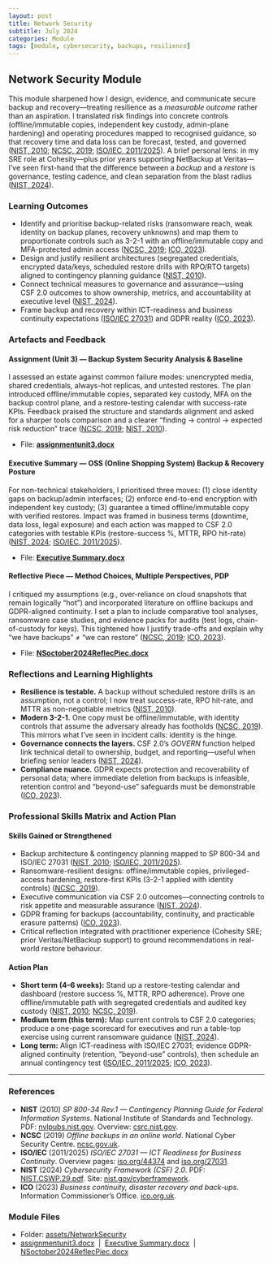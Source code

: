 ```yaml
---
layout: post
title: Network Security
subtitle: July 2024
categories: Module
tags: [module, cybersecurity, backups, resilience]
---
```


<section id="introduction">
  <h2>Network Security Module</h2>

  <p>
    This module sharpened how I design, evidence, and communicate secure backup and recovery—treating resilience as a <em>measurable outcome</em> rather than an aspiration. I translated risk findings into concrete controls (offline/immutable copies, independent key custody, admin-plane hardening) and operating procedures mapped to recognised guidance, so that recovery time and data loss can be forecast, tested, and governed (<a href="#ref-nist80034">NIST, 2010</a>; <a href="#ref-ncsc-offline">NCSC, 2019</a>; <a href="#ref-iso27031">ISO/IEC, 2011/2025</a>). A brief personal lens: in my SRE role at Cohesity—plus prior years supporting NetBackup at Veritas—I’ve seen first-hand that the difference between a <em>backup</em> and a <em>restore</em> is governance, testing cadence, and clean separation from the blast radius (<a href="#ref-nist-csf20">NIST, 2024</a>).
  </p>

  <h3>Learning Outcomes</h3>
  <ul>
    <li>Identify and prioritise backup-related risks (ransomware reach, weak identity on backup planes, recovery unknowns) and map them to proportionate controls such as 3-2-1 with an offline/immutable copy and MFA-protected admin access (<a href="#ref-ncsc-offline">NCSC, 2019</a>; <a href="#ref-ico-bcdr">ICO, 2023</a>).</li>
    <li>Design and justify resilient architectures (segregated credentials, encrypted data/keys, scheduled restore drills with RPO/RTO targets) aligned to contingency planning guidance (<a href="#ref-nist80034">NIST, 2010</a>).</li>
    <li>Connect technical measures to governance and assurance—using CSF&nbsp;2.0 outcomes to show ownership, metrics, and accountability at executive level (<a href="#ref-nist-csf20">NIST, 2024</a>).</li>
    <li>Frame backup and recovery within ICT-readiness and business continuity expectations (<a href="#ref-iso27031">ISO/IEC&nbsp;27031</a>) and GDPR reality (<a href="#ref-ico-bcdr">ICO, 2023</a>).</li>
  </ul>

  <h3>Artefacts and Feedback</h3>

  <h4>Assignment (Unit&nbsp;3) — Backup System Security Analysis &amp; Baseline</h4>
  <p>
    I assessed an estate against common failure modes: unencrypted media, shared credentials, always-hot replicas, and untested restores. The plan introduced offline/immutable copies, separated key custody, MFA on the backup control plane, and a restore-testing calendar with success-rate KPIs. Feedback praised the structure and standards alignment and asked for a sharper tools comparison and a clearer “finding → control → expected risk reduction” trace (<a href="#ref-ncsc-offline">NCSC, 2019</a>; <a href="#ref-nist80034">NIST, 2010</a>).
  </p>
  <ul>
    <li>
      File:
      <a href="https://github.com/diogoneno/diogoneno.github.io/blob/main/assets/NetworkSecurity/assignmentunit3.docx" target="_blank" rel="noopener" aria-label="Assignment Unit 3 DOCX">
        <strong>assignmentunit3.docx</strong>
      </a>
    </li>
  </ul>

  <h4>Executive Summary — OSS (Online Shopping System) Backup &amp; Recovery Posture</h4>
  <p>
    For non-technical stakeholders, I prioritised three moves: (1) close identity gaps on backup/admin interfaces; (2) enforce end-to-end encryption with independent key custody; (3) guarantee a timed offline/immutable copy with verified restores. Impact was framed in business terms (downtime, data loss, legal exposure) and each action was mapped to CSF&nbsp;2.0 categories with testable KPIs (restore-success&nbsp;%, MTTR, RPO hit-rate) (<a href="#ref-nist-csf20">NIST, 2024</a>; <a href="#ref-iso27031">ISO/IEC, 2011/2025</a>).
  </p>
  <ul>
    <li>
      File:
      <a href="https://github.com/diogoneno/diogoneno.github.io/blob/main/assets/NetworkSecurity/Executive%20Summary.docx" target="_blank" rel="noopener" aria-label="Executive Summary DOCX">
        <strong>Executive Summary.docx</strong>
      </a>
    </li>
  </ul>

  <h4>Reflective Piece — Method Choices, Multiple Perspectives, PDP</h4>
  <p>
    I critiqued my assumptions (e.g., over-reliance on cloud snapshots that remain logically “hot”) and incorporated literature on offline backups and GDPR-aligned continuity. I set a plan to include comparative tool analyses, ransomware case studies, and evidence packs for audits (test logs, chain-of-custody for keys). This tightened how I justify trade-offs and explain why “we have backups” ≠ “we can restore” (<a href="#ref-ncsc-offline">NCSC, 2019</a>; <a href="#ref-ico-bcdr">ICO, 2023</a>).
  </p>
  <ul>
    <li>
      File:
      <a href="https://github.com/diogoneno/diogoneno.github.io/blob/main/assets/NetworkSecurity/NSoctober2024ReflecPiec.docx" target="_blank" rel="noopener" aria-label="Reflective Piece DOCX">
        <strong>NSoctober2024ReflecPiec.docx</strong>
      </a>
    </li>
  </ul>

  <h3>Reflections and Learning Highlights</h3>
  <ul>
    <li><strong>Resilience is testable.</strong> A backup without scheduled restore drills is an assumption, not a control; I now treat success-rate, RPO hit-rate, and MTTR as non-negotiable metrics (<a href="#ref-nist80034">NIST, 2010</a>).</li>
    <li><strong>Modern 3-2-1.</strong> One copy must be offline/immutable, with identity controls that assume the adversary already has footholds (<a href="#ref-ncsc-offline">NCSC, 2019</a>). This mirrors what I’ve seen in incident calls: identity is the hinge.</li>
    <li><strong>Governance connects the layers.</strong> CSF&nbsp;2.0’s <em>GOVERN</em> function helped link technical detail to ownership, budget, and reporting—useful when briefing senior leaders (<a href="#ref-nist-csf20">NIST, 2024</a>).</li>
    <li><strong>Compliance nuance.</strong> GDPR expects protection and recoverability of personal data; where immediate deletion from backups is infeasible, retention control and “beyond-use” safeguards must be demonstrable (<a href="#ref-ico-bcdr">ICO, 2023</a>).</li>
  </ul>

  <h3>Professional Skills Matrix and Action Plan</h3>

  <h4>Skills Gained or Strengthened</h4>
  <ul>
    <li>Backup architecture &amp; contingency planning mapped to SP&nbsp;800-34 and ISO/IEC&nbsp;27031 (<a href="#ref-nist80034">NIST, 2010</a>; <a href="#ref-iso27031">ISO/IEC, 2011/2025</a>).</li>
    <li>Ransomware-resilient designs: offline/immutable copies, privileged-access hardening, restore-first KPIs (3-2-1 applied with identity controls) (<a href="#ref-ncsc-offline">NCSC, 2019</a>).</li>
    <li>Executive communication via CSF&nbsp;2.0 outcomes—connecting controls to risk appetite and measurable assurance (<a href="#ref-nist-csf20">NIST, 2024</a>).</li>
    <li>GDPR framing for backups (accountability, continuity, and practicable erasure patterns) (<a href="#ref-ico-bcdr">ICO, 2023</a>).</li>
    <li>Critical reflection integrated with practitioner experience (Cohesity SRE; prior Veritas/NetBackup support) to ground recommendations in real-world restore behaviour.</li>
  </ul>

  <h4>Action Plan</h4>
  <ul>
    <li><strong>Short term (4–6 weeks):</strong> Stand up a restore-testing calendar and dashboard (restore success&nbsp;%, MTTR, RPO adherence). Prove one offline/immutable path with segregated credentials and audited key custody (<a href="#ref-nist80034">NIST, 2010</a>; <a href="#ref-ncsc-offline">NCSC, 2019</a>).</li>
    <li><strong>Medium term (this term):</strong> Map current controls to CSF&nbsp;2.0 categories; produce a one-page scorecard for executives and run a table-top exercise using current ransomware guidance (<a href="#ref-nist-csf20">NIST, 2024</a>).</li>
    <li><strong>Long term:</strong> Align ICT-readiness with ISO/IEC&nbsp;27031; evidence GDPR-aligned continuity (retention, “beyond-use” controls), then schedule an annual contingency test (<a href="#ref-iso27031">ISO/IEC, 2011/2025</a>; <a href="#ref-ico-bcdr">ICO, 2023</a>).</li>
  </ul>

  <hr aria-hidden="true" />

  <h3 id="references">References</h3>
  <ul>
    <li id="ref-nist80034"><strong>NIST</strong> (2010) <em>SP&nbsp;800-34 Rev.1 — Contingency Planning Guide for Federal Information Systems</em>. National Institute of Standards and Technology. PDF: <a href="https://nvlpubs.nist.gov/nistpubs/legacy/sp/nistspecialpublication800-34r1.pdf" target="_blank" rel="noopener">nvlpubs.nist.gov</a>. Overview: <a href="https://csrc.nist.gov/pubs/sp/800/34/r1/upd1/final" target="_blank" rel="noopener">csrc.nist.gov</a>.</li>
    <li id="ref-ncsc-offline"><strong>NCSC</strong> (2019) <em>Offline backups in an online world</em>. National Cyber Security Centre. <a href="https://www.ncsc.gov.uk/blog-post/offline-backups-in-an-online-world" target="_blank" rel="noopener">ncsc.gov.uk</a>.</li>
    <li id="ref-iso27031"><strong>ISO/IEC</strong> (2011/2025) <em>ISO/IEC&nbsp;27031 — ICT Readiness for Business Continuity</em>. Overview pages: <a href="https://www.iso.org/standard/44374.html" target="_blank" rel="noopener">iso.org/44374</a> and <a href="https://www.iso.org/standard/27031" target="_blank" rel="noopener">iso.org/27031</a>.</li>
    <li id="ref-nist-csf20"><strong>NIST</strong> (2024) <em>Cybersecurity Framework (CSF) 2.0</em>. PDF: <a href="https://nvlpubs.nist.gov/nistpubs/CSWP/NIST.CSWP.29.pdf" target="_blank" rel="noopener">NIST.CSWP.29.pdf</a>. Site: <a href="https://www.nist.gov/cyberframework" target="_blank" rel="noopener">nist.gov/cyberframework</a>.</li>
    <li id="ref-ico-bcdr"><strong>ICO</strong> (2023) <em>Business continuity, disaster recovery and back-ups</em>. Information Commissioner’s Office. <a href="https://ico.org.uk/for-organisations/uk-gdpr-guidance-and-resources/accountability-and-governance/accountability-framework/records-management-and-security/business-continuity-disaster-recovery-and-back-ups/" target="_blank" rel="noopener">ico.org.uk</a>.</li>
  </ul>

  <h3>Module Files</h3>
  <ul>
    <li>
      Folder:
      <a href="https://github.com/diogoneno/diogoneno.github.io/tree/main/assets/NetworkSecurity" target="_blank" rel="noopener" aria-label="Module folder">
        assets/NetworkSecurity
      </a>
    </li>
    <li>
      <a href="https://github.com/diogoneno/diogoneno.github.io/blob/main/assets/NetworkSecurity/assignmentunit3.docx" target="_blank" rel="noopener">assignmentunit3.docx</a>
      &nbsp;|&nbsp;
      <a href="https://github.com/diogoneno/diogoneno.github.io/blob/main/assets/NetworkSecurity/Executive%20Summary.docx" target="_blank" rel="noopener">Executive&nbsp;Summary.docx</a>
      &nbsp;|&nbsp;
      <a href="https://github.com/diogoneno/diogoneno.github.io/blob/main/assets/NetworkSecurity/NSoctober2024ReflecPiec.docx" target="_blank" rel="noopener">NSoctober2024ReflecPiec.docx</a>
    </li>
  </ul>
</section>


